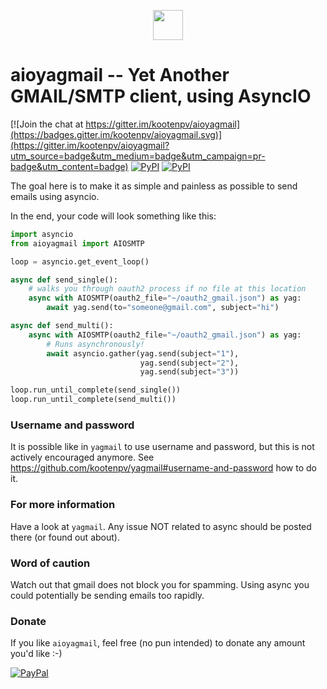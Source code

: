 
<p align="center">
  <img src="./docs/_static/icon.png" width="48px"/>
</p>

# aioyagmail -- Yet Another GMAIL/SMTP client, using AsyncIO

[![Join the chat at https://gitter.im/kootenpv/aioyagmail](https://badges.gitter.im/kootenpv/aioyagmail.svg)](https://gitter.im/kootenpv/aioyagmail?utm_source=badge&utm_medium=badge&utm_campaign=pr-badge&utm_content=badge)
[![PyPI](https://img.shields.io/pypi/v/aioyagmail.svg?style=flat-square)](https://pypi.python.org/pypi/aioyagmail/)
[![PyPI](https://img.shields.io/pypi/pyversions/aioyagmail.svg?style=flat-square)](https://pypi.python.org/pypi/aioyagmail/)

The goal here is to make it as simple and painless as possible to send emails using asyncio.

In the end, your code will look something like this:

```python
import asyncio
from aioyagmail import AIOSMTP

loop = asyncio.get_event_loop()

async def send_single():
    # walks you through oauth2 process if no file at this location
    async with AIOSMTP(oauth2_file="~/oauth2_gmail.json") as yag:
        await yag.send(to="someone@gmail.com", subject="hi")

async def send_multi():
    async with AIOSMTP(oauth2_file="~/oauth2_gmail.json") as yag:
        # Runs asynchronously!
        await asyncio.gather(yag.send(subject="1"),
                             yag.send(subject="2"),
                             yag.send(subject="3"))

loop.run_until_complete(send_single())
loop.run_until_complete(send_multi())
```

### Username and password

It is possible like in `yagmail` to use username and password, but this is not actively encouraged anymore.
See https://github.com/kootenpv/yagmail#username-and-password how to do it.

### For more information

Have a look at `yagmail`. Any issue NOT related to async should be posted there (or found out about).

### Word of caution

Watch out that gmail does not block you for spamming. Using async you could potentially be sending emails too rapidly.

### Donate

If you like `aioyagmail`, feel free (no pun intended) to donate any amount you'd like :-)

[![PayPal](https://www.paypalobjects.com/en_US/i/btn/btn_donate_LG.gif)](https://www.paypal.com/cgi-bin/webscr?cmd=_s-xclick&hosted_button_id=Y7QCCEPGC6R5E)
